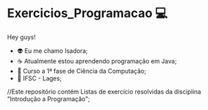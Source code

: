 # Exercicios_Programacao 💻

Hey guys! 
- 👽 Eu me chamo Isadora; 
- ☕ Atualmente estou aprendendo programação em Java; 
- 👾 Curso a 1ª fase de Ciência da Computação; 
- 💚 IFSC - Lages; 
 
//Este repositório contém Listas de exercício resolvidas da disciplina "Introdução a Programação"; 
